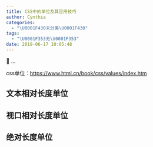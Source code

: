 ```yaml
---
title: CSS中的单位及其应用技巧
author: Cynthia
categories:
  - "\U0001F430未分类\U0001F430"
tags:
  - "\U0001F353无\U0001F353"
date: 2019-06-17 10:05:48
---
```


🐰
...
<!--more-->



css单位：<https://www.html.cn/book/css/values/index.htm>



## 文本相对长度单位







## 视口相对长度单位







## 绝对长度单位